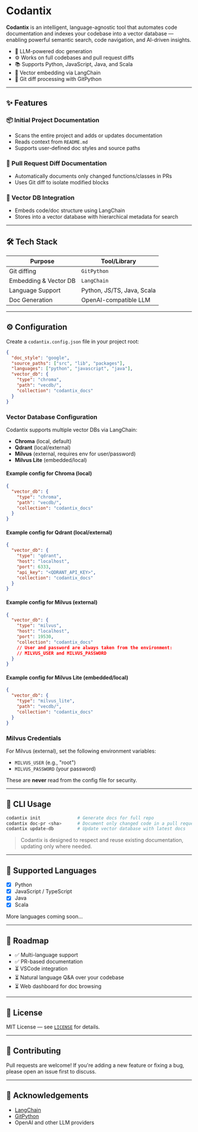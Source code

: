 # Codantix

**Codantix** is an intelligent, language-agnostic tool that automates code documentation and indexes your codebase into a vector database — enabling powerful semantic search, code navigation, and AI-driven insights.

- 🧠 LLM-powered doc generation
- ⚙️ Works on full codebases and pull request diffs
- 📚 Supports Python, JavaScript, Java, and Scala
- 🔎 Vector embedding via LangChain
- 🔄 Git diff processing with GitPython

---

## ✨ Features

### 📦 Initial Project Documentation
- Scans the entire project and adds or updates documentation
- Reads context from `README.md`
- Supports user-defined doc styles and source paths

### 🔁 Pull Request Diff Documentation
- Automatically documents only changed functions/classes in PRs
- Uses Git diff to isolate modified blocks

### 🧠 Vector DB Integration
- Embeds code/doc structure using LangChain
- Stores into a vector database with hierarchical metadata for search

---

## 🛠️ Tech Stack

| Purpose        | Tool/Library       |
|----------------|--------------------|
| Git diffing    | `GitPython`        |
| Embedding & Vector DB | `LangChain` |
| Language Support | Python, JS/TS, Java, Scala |
| Doc Generation | OpenAI-compatible LLM |

---

## ⚙️ Configuration

Create a `codantix.config.json` file in your project root:

```json
{
  "doc_style": "google",
  "source_paths": ["src", "lib", "packages"],
  "languages": ["python", "javascript", "java"],
  "vector_db": {
    "type": "chroma",
    "path": "vecdb/",
    "collection": "codantix_docs"
  }
}
```

### Vector Database Configuration

Codantix supports multiple vector DBs via LangChain:
- **Chroma** (local, default)
- **Qdrant** (local/external)
- **Milvus** (external, requires env for user/password)
- **Milvus Lite** (embedded/local)

#### Example config for Chroma (local)
```json
{
  "vector_db": {
    "type": "chroma",
    "path": "vecdb/",
    "collection": "codantix_docs"
  }
}
```

#### Example config for Qdrant (local/external)
```json
{
  "vector_db": {
    "type": "qdrant",
    "host": "localhost",
    "port": 6333,
    "api_key": "<QDRANT_API_KEY>",
    "collection": "codantix_docs"
  }
}
```

#### Example config for Milvus (external)
```json
{
  "vector_db": {
    "type": "milvus",
    "host": "localhost",
    "port": 19530,
    "collection": "codantix_docs"
    // User and password are always taken from the environment:
    // MILVUS_USER and MILVUS_PASSWORD
  }
}
```

#### Example config for Milvus Lite (embedded/local)
```json
{
  "vector_db": {
    "type": "milvus_lite",
    "path": "vecdb/",
    "collection": "codantix_docs"
  }
}
```

### Milvus Credentials
For Milvus (external), set the following environment variables:
- `MILVUS_USER` (e.g., "root")
- `MILVUS_PASSWORD` (your password)

These are **never** read from the config file for security.

---

## 🚀 CLI Usage

```bash
codantix init              # Generate docs for full repo
codantix doc-pr <sha>      # Document only changed code in a pull request
codantix update-db         # Update vector database with latest docs
```

> Codantix is designed to respect and reuse existing documentation, updating only where needed.

---

## 🧩 Supported Languages

- [x] Python
- [x] JavaScript / TypeScript
- [x] Java
- [x] Scala

More languages coming soon...

---

## 🔮 Roadmap

- ✅ Multi-language support
- ✅ PR-based documentation
- ⏳ VSCode integration
- ⏳ Natural language Q&A over your codebase
- ⏳ Web dashboard for doc browsing

---

## 📄 License

MIT License — see [`LICENSE`](LICENSE) for details.

---

## 🤝 Contributing

Pull requests are welcome! If you're adding a new feature or fixing a bug, please open an issue first to discuss.

---

## 🙌 Acknowledgements

- [LangChain](https://github.com/langchain-ai/langchain)
- [GitPython](https://github.com/gitpython-developers/GitPython)
- OpenAI and other LLM providers
